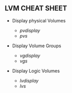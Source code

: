 ## LVM CHEAT SHEET ##

- Display physical Volumes
  - *pvdisplay*
  - *pvs*

- Display Volume Groups
  - *vgdisplay*
  - *vgs*

- Display Logic Volumes
  - *lvdisplay*
  - *lvs*
